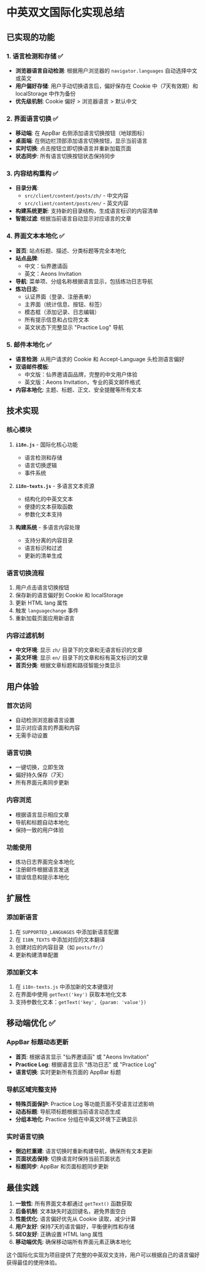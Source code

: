 # 中英双文国际化实现总结

## 已实现的功能

### 1. 语言检测和存储 ✅
- **浏览器语言自动检测**: 根据用户浏览器的 `navigator.languages` 自动选择中文或英文
- **用户偏好存储**: 用户手动切换语言后，偏好保存在 Cookie 中（7天有效期）和 localStorage 中作为备份
- **优先级机制**: Cookie 偏好 > 浏览器语言 > 默认中文

### 2. 界面语言切换 ✅
- **移动端**: 在 AppBar 右侧添加语言切换按钮（地球图标）
- **桌面端**: 在侧边栏顶部添加语言切换按钮，显示当前语言
- **实时切换**: 点击按钮立即切换语言并重新加载页面
- **状态同步**: 所有语言切换按钮状态保持同步

### 3. 内容结构重构 ✅
- **目录分离**: 
  - `src/client/content/posts/zh/` - 中文内容
  - `src/client/content/posts/en/` - 英文内容
- **构建系统更新**: 支持新的目录结构，生成语言标识的内容清单
- **智能过滤**: 根据当前语言自动显示对应语言的文章

### 4. 界面文本本地化 ✅
- **首页**: 站点标题、描述、分类标题等完全本地化
- **站点品牌**: 
  - 中文：仙界邀请函
  - 英文：Aeons Invitation
- **导航**: 菜单项、分组名称根据语言显示，包括练功日志导航
- **炼功日志**: 
  - 认证界面（登录、注册表单）
  - 主界面（统计信息、按钮、标签）
  - 模态框（添加记录、日志编辑）
  - 所有提示信息和占位符文本
  - 英文状态下完整显示 "Practice Log" 导航

### 5. 邮件本地化 ✅
- **语言检测**: 从用户请求的 Cookie 和 Accept-Language 头检测语言偏好
- **双语邮件模板**: 
  - 中文版：仙界邀请函品牌，完整的中文用户体验
  - 英文版：Aeons Invitation，专业的英文邮件格式
- **内容本地化**: 主题、标题、正文、安全提醒等所有文本

## 技术实现

### 核心模块
1. **`i18n.js`** - 国际化核心功能
   - 语言检测和存储
   - 语言切换逻辑
   - 事件系统

2. **`i18n-texts.js`** - 多语言文本资源
   - 结构化的中英文文本
   - 便捷的文本获取函数
   - 参数化文本支持

3. **构建系统** - 多语言内容处理
   - 支持分离的内容目录
   - 语言标识和过滤
   - 更新的清单生成

### 语言切换流程
1. 用户点击语言切换按钮
2. 保存新的语言偏好到 Cookie 和 localStorage
3. 更新 HTML lang 属性
4. 触发 `languagechange` 事件
5. 重新加载页面应用新语言

### 内容过滤机制
- **中文环境**: 显示 `zh/` 目录下的文章和无语言标识的文章
- **英文环境**: 显示 `en/` 目录下的文章和标有英文标识的文章
- **首页分类**: 根据文章标题和路径智能分类显示

## 用户体验

### 首次访问
- 自动检测浏览器语言设置
- 显示对应语言的界面和内容
- 无需手动设置

### 语言切换
- 一键切换，立即生效
- 偏好持久保存（7天）
- 所有界面元素同步更新

### 内容浏览
- 根据语言显示相应文章
- 导航和标题自动本地化
- 保持一致的用户体验

### 功能使用
- 炼功日志界面完全本地化
- 注册邮件根据语言发送
- 错误信息和提示本地化

## 扩展性

### 添加新语言
1. 在 `SUPPORTED_LANGUAGES` 中添加新语言配置
2. 在 `I18N_TEXTS` 中添加对应的文本翻译
3. 创建对应的内容目录（如 `posts/fr/`）
4. 更新构建清单配置

### 添加新文本
1. 在 `i18n-texts.js` 中添加新的文本键值对
2. 在界面中使用 `getText('key')` 获取本地化文本
3. 支持参数化文本：`getText('key', {param: 'value'})`

## 移动端优化 ✅

### AppBar 标题动态更新
- **首页**: 根据语言显示 "仙界邀请函" 或 "Aeons Invitation"
- **Practice Log**: 根据语言显示 "炼功日志" 或 "Practice Log"
- **语言切换**: 实时更新所有页面的 AppBar 标题

### 导航区域完整支持
- **特殊页面保护**: Practice Log 等功能页面不受语言过滤影响
- **动态标题**: 导航项标题根据当前语言动态生成
- **分组本地化**: Practice 分组在中英文环境下正确显示

### 实时语言切换
- **侧边栏重建**: 语言切换时重新构建导航，确保所有文本更新
- **页面状态保持**: 切换语言时保持当前页面状态
- **标题同步**: AppBar 和页面标题同步更新

## 最佳实践

1. **一致性**: 所有界面文本都通过 `getText()` 函数获取
2. **后备机制**: 文本缺失时返回键名，避免界面空白
3. **性能优化**: 语言偏好优先从 Cookie 读取，减少计算
4. **用户友好**: 保持7天的语言偏好，平衡便利性和存储
5. **SEO友好**: 正确设置 HTML lang 属性
6. **移动端优先**: 确保移动端所有界面元素正确本地化

这个国际化实现为项目提供了完整的中英双文支持，用户可以根据自己的语言偏好获得最佳的使用体验。
